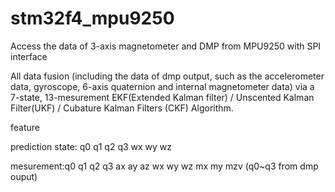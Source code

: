 # stm32f4_mpu9250
Access the data of 3-axis magnetometer and DMP from MPU9250 with SPI interface 

All data fusion (including the data of dmp output, such as the accelerometer data,
gyroscope, 6-axis quaternion and internal magnetometer data) via a 7-state, 13-mesurement
EKF(Extended Kalman filter) / Unscented Kalman Filter(UKF) / Cubature Kalman Filters (CKF) Algorithm.

feature

prediction state: q0 q1 q2 q3 wx wy wz

mesurement:q0 q1 q2 q3 ax ay az wx wy wz mx my mzv (q0~q3 from dmp ouput)
